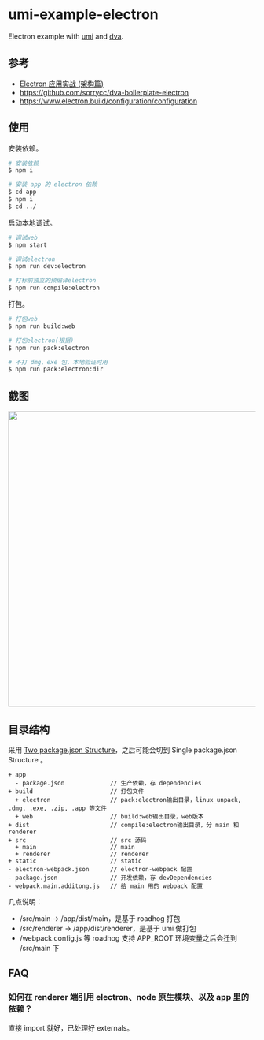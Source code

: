 # umi-example-electron

Electron example with [umi](https://github.com/umijs/umi/) and [dva](https://github.com/dvajs/dva/).

## 参考

* [Electron 应用实战 (架构篇)](https://github.com/sorrycc/blog/issues/13)
* https://github.com/sorrycc/dva-boilerplate-electron
* https://www.electron.build/configuration/configuration

## 使用

安装依赖。

```bash
# 安装依赖
$ npm i

# 安装 app 的 electron 依赖
$ cd app
$ npm i
$ cd ../
```

启动本地调试。

```bash
# 调试web
$ npm start

# 调试electron
$ npm run dev:electron

# 打标前独立的预编译electron
$ npm run compile:electron
```

打包。

```bash
# 打包web
$ npm run build:web

# 打包electron(根据)
$ npm run pack:electron

# 不打 dmg、exe 包，本地验证时用
$ npm run pack:electron:dir


```

## 截图

<img src="https://gw.alipayobjects.com/zos/rmsportal/EHDQdNKjUrVxTGfBTMVv.png" width="600" />

## 目录结构

采用 [Two package.json Structure](https://www.electron.build/tutorials/two-package-structure)，之后可能会切到 Single package.json Structure 。

```
+ app
  - package.json             // 生产依赖，存 dependencies
+ build                      // 打包文件
  + electron                 // pack:electron输出目录，linux_unpack, .dmg, .exe, .zip, .app 等文件
  + web                      // build:web输出目录，web版本
+ dist                       // compile:electron输出目录，分 main 和 renderer
+ src                        // src 源码
  + main                     // main
  + renderer                 // renderer
+ static                     // static
- electron-webpack.json      // electron-webpack 配置
- package.json               // 开发依赖，存 devDependencies
- webpack.main.additong.js   // 给 main 用的 webpack 配置
```

几点说明：

* /src/main -> /app/dist/main，是基于 roadhog 打包
* /src/renderer -> /app/dist/renderer，是基于 umi 做打包
* /webpack.config.js 等 roadhog 支持 APP_ROOT 环境变量之后会迁到 /src/main 下

## FAQ

### 如何在 renderer 端引用 electron、node 原生模块、以及 app 里的依赖？

直接 import 就好，已处理好 externals。
